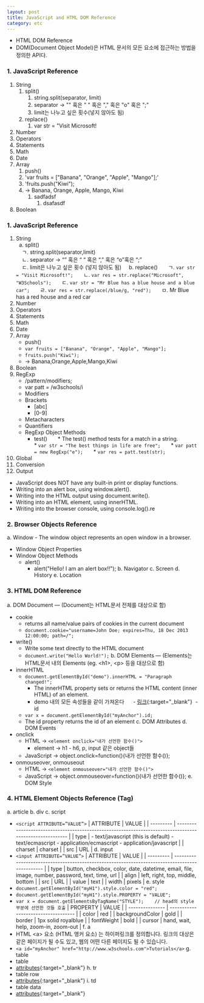 ```yaml
---
layout: post
title: JavaScript and HTML DOM Reference
category: etc
---
```


- HTML DOM Reference
- DOM(Document Object Model)은 HTML 문서의 모든 요소에 접근하는 방법을 정의한 API다.



### 1. JavaScript Reference  


1. String  
   1. split()  
      1. string.split(separator, limit)
      2. separator &rarr; "" 혹은 " " 혹은 "," 혹은 "o" 혹은 ";"  
      3. limit는 나누고 싶은 횟수(넣지 않아도 됨)                
   2. replace()  
      1. var str = "Visit Microsoft!  
2. Number
3. Operators
4. Statements
5. Math
6. Date
7. Array
   1. push()
   2. 'var fruits = ["Banana", "Orange", "Apple", "Mango"];'
   3. 'fruits.push("Kiwi");
   4. &rarr; Banana, Orange, Apple, Mango, Kiwi
      1. sadfadsf
         1. dsafasdf
8. Boolean





### 1. JavaScript Reference  

1. String  
   a. split()  
     ㄱ. string.split(separator,limit)  
     ㄴ. separator → “” 혹은 “ “ 혹은 “,” 혹은 “o”혹은 “;”  
     ㄷ. limit은 나누고 싶은 횟수 (넣지 않아도 됨)  
   b. replace()  
     ㄱ. `var str = "Visit Microsoft!";`  
     ㄴ. `var res = str.replace("Microsoft", "W3Schools");`  
     ㄷ. `var str = "Mr Blue has a blue house and a blue car";`  
     ㄹ. `var res = str.replace(/blue/g, "red");`  
     ㅁ. Mr Blue has a red house and a red car  
2. Number  
3. Operators  
4. Statements  
5. Math  
6. Date  
7. Array  
   - push()  
   - `var fruits = ["Banana", "Orange", "Apple", "Mango"];`
   - `fruits.push("Kiwi");`
   - → Banana,Orange,Apple,Mango,Kiwi
8. Boolean
9. RegExp
   - /pattern/modifiers;
   - var patt = /w3schools/i
   - Modifiers
   - Brackets
     + [abc]
     + [0-9]
   - Metacharacters
   - Quantifiers
   - RegExp Object Methods
     + test()
       * The test() method tests for a match in a string.
       * `var str = "The best things in life are free";`
       * `var patt = new RegExp("e");`
       * `var res = patt.test(str);`
10. Global
11. Conversion
12. Output
   - JavaScript does NOT have any built-in print or display functions.
   - Writing into an alert box, using window.alert().
   - Writing into the HTML output using document.write().
   - Writing into an HTML element, using innerHTML.
   - Writing into the browser console, using console.log().re

### 2. Browser Objects Reference
a. Window - The window object represents an open window in a browser.
  - Window Object Properties
  - Window Object Methods
    * alert()
      - alert("Hello! I am an alert box!!");
b. Navigator
c. Screen
d. History
e. Location
  
### 3. HTML DOM Reference
a. DOM Document — (Document는 HTML문서 전체를 대상으로 함)
  - cookie
    * returns all name/value pairs of cookies in the current document
    * `document.cookie="username=John Doe; expires=Thu, 18 Dec 2013 12:00:00; path=/";`
  - write()
    * Write some text directly to the HTML document
    * `document.write("Hello World!");`
b. DOM Elements — (Elements는 HTML문서 내의 Elements (eg. \<h1>, \<p> 등을 대상으로 함)
  - innerHTML
    * `document.getElementById("demo").innerHTML = "Paragraph changed!";`
      - The innerHTML property sets or returns the HTML content (inner HTML) of an element.
      - demo 내의 모든 속성들을 같이 가져온다
      - [링크](http://www.w3schools.com/jsref/tryit.asp?filename=tryjsref_element_innerhtml){:target="_blank"}
  - id
    * `var x = document.getElementById("myAnchor").id;`
    * The id property returns the id of an element
c. DOM Attributes
d. DOM Events
  - onclick
    * HTML → `<element onclick="내가 선언한 함수()">`
      - element → h1 - h6, p, input 같은 object들
    * JavaScript → object.onclick=function(){내가 선언한 함수()};
  - onmouseover, onmouseout
    * HTML → `<element onmouseover="내가 선언한 함수()">`
    * JavaScript → object.onmouseover=function(){내가 선언한 함수()};
e. DOM Style

### 4. HTML Element Objects Reference (Tag)
a. article
b. div
c. script
  - `<script ATTRIBUTE=”VALUE”>`
| ATTRIBUTE | VALUE                                                                                                   |
| --------- | ------------------------------------------------------------------------------------------------------- |
| type      | - text/javascript (this is default)  - text/ecmascript  - application/ecmascript  - application/javascript  |
| charset   | charset                                                                                                 |
| src       | URL                                                                                                     |
d. input
  - `<input ATTRIBUTE=”VALUE”>`
| ATTRIBUTE | VALUE                                                                                          |
| --------- | ---------------------------------------------------------------------------------------------- |
| type      | button, checkbox, color, date, datetime, email, file, image, number, password, text, time, url |
| align     | left, right, top, middle, bottom                                                               |
| src       | URL                                                                                            |
| value     | text                                                                                           |
| width     | pixels                                                                                         |
e. style
  - `document.getElementById("myH1").style.color = "red";`
  - `document.getElementById("myH1").style.PROPERTY = "VALUE";`
  - `var x = document.getElementsByTagName("STYLE");    // head의 style 부분에 선언한 것들 호출`
| PROPERTY        | VALUE                               |
| --------------- | ----------------------------------- |
| color           | red                                 |
| backgroundColor | gold                                |
| border          | 1px solid royalblue                 |
| fontWeight      | bold                                |
| cursor          | hand, wait, help, zoom-in, zoom-out |
f. a
  - HTML \<a> 요소 (HTML 앵커 요소) 는 하이퍼링크를 정의합니다. 링크의 대상은 같은 페이지가 될 수도 있고, 웹의 어떤 다른 페이지도 될 수 있습니다. 
  - `<a id="myAnchor" href="http://www.w3schools.com">Tutorials</a>`
g. table 
  - table
  - [attributes](http://www.w3schools.com/tags/ref_attributes.asp){:target="_blank"}
h. tr
  - table row
  - [attributes](http://www.w3schools.com/tags/ref_attributes.asp){:target="_blank"}
i. td
  - table data
  - [attributes](http://www.w3schools.com/tags/ref_attributes.asp){:target="_blank"}
    
